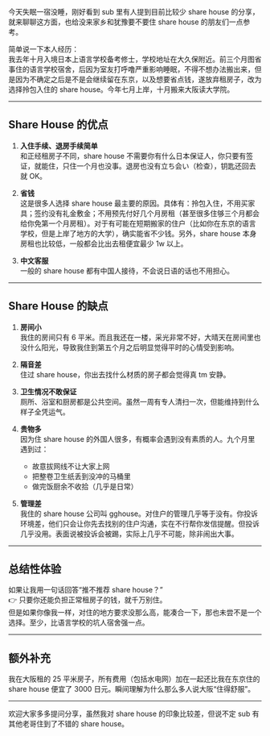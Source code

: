 

今天失眠一宿没睡，刚好看到 sub 里有人提到目前比较少 share house 的分享，就来聊聊这方面，也给没来家乡和犹豫要不要住 share house 的朋友们一点参考。

简单说一下本人经历：  
我去年十月入境日本上语言学校备考修士，学校地址在大久保附近。前三个月图省事住的语言学校宿舍，后因为室友打呼噜严重影响睡眠，不得不想办法搬出来，但是因为不确定之后是不是会继续留在东京，以及想要省点钱，遂放弃租房子，改为选择拎包入住的 share house。今年七月上岸，十月搬来大阪读大学院。

---

## Share House 的优点

1. **入住手续、退房手续简单**  
   和正经租房子不同，share house 不需要你有什么日本保证人，你只要有签证，就能住，只住一个月也没事。退房也没有立ち会い（检查），钥匙还回去就 OK。

2. **省钱**  
   这是很多人选择 share house 最主要的原因。具体有：拎包入住，不用买家具；签约没有礼金敷金；不用预先付好几个月房租（甚至很多住够三个月都会给你免第一个月房租）。对于有可能在短期搬家的住户（比如你在东京的语言学校，但是上岸了地方的大学），确实能省不少钱。另外，share house 本身房租也比较低，一般都会比出去租便宜最少 1w 以上。

3. **中文客服**  
   一般的 share house 都有中国人接待，不会说日语的话也不用担心。

---

## Share House 的缺点

1. **房间小**  
   我住的房间只有 6 平米。而且我还在一楼，采光非常不好，大晴天在房间里也没什么阳光，导致我住到第五个月之后明显觉得平时的心情受到影响。

2. **隔音差**  
   住过 share house，你出去找什么材质的房子都会觉得真 tm 安静。

3. **卫生情况不敢保证**  
   厕所、浴室和厨房都是公共空间。虽然一周有专人清扫一次，但能维持到什么样子全凭运气。

4. **贵物多**  
   因为住 share house 的外国人很多，有概率会遇到没有素质的人。九个月里遇到过：  
   - 故意拔网线不让大家上网  
   - 把整卷卫生纸丢到没冲的马桶里  
   - 做完饭厨余不收拾（几乎是日常）

5. **管理差**  
   我住的 share house 公司叫 gghouse。对住户的管理几乎等于没有。你投诉环境差，他们只会让你先去找别的住户沟通，实在不行帮你发信提醒。但投诉几乎没用。表面说被投诉会被踢，实际上几乎不可能，除非闹出大事。

---

## 总结性体验

如果让我用一句话回答“推不推荐 share house？”  
👉 只要你还能负担正常租房子的钱，就千万别住。  
但是如果你像我一样，对住的地方要求没那么高，能凑合一下，那也未尝不是一个选择。至少，比语言学校的坑人宿舍强一点。

---

## 额外补充

我在大阪租的 25 平米房子，所有费用（包括水电网）加在一起还比我在东京住的 share house 便宜了 3000 日元。瞬间理解为什么那么多人说大阪“住得舒服”。

---

欢迎大家多多提问分享，虽然我对 share house 的印象比较差，但说不定 sub 有其他老哥住到了不错的 share house。
